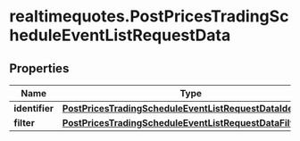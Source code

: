 # realtimequotes.PostPricesTradingScheduleEventListRequestData

## Properties

Name | Type | Description | Notes
------------ | ------------- | ------------- | -------------
**identifier** | [**PostPricesTradingScheduleEventListRequestDataIdentifier**](PostPricesTradingScheduleEventListRequestDataIdentifier.md) |  | 
**filter** | [**PostPricesTradingScheduleEventListRequestDataFilter**](PostPricesTradingScheduleEventListRequestDataFilter.md) |  | [optional] 


